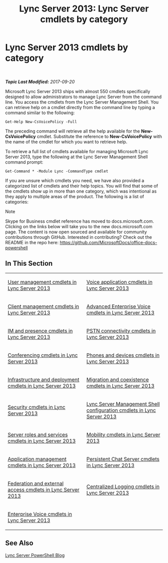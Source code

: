 ﻿---
title: 'Lync Server 2013: Lync Server cmdlets by category'
TOCTitle: Lync Server 2013 cmdlets by category
ms:assetid: 4ce274d7-b0ec-40b8-b85e-9a0613916ffb
ms:mtpsurl: https://technet.microsoft.com/en-us/library/Gg398306(v=OCS.15)
ms:contentKeyID: 48184106
ms.date: 09/20/2017
mtps_version: v=OCS.15
---

<div data-xmlns="http://www.w3.org/1999/xhtml">

<div class="topic" data-xmlns="http://www.w3.org/1999/xhtml" data-msxsl="urn:schemas-microsoft-com:xslt" data-cs="http://msdn.microsoft.com/en-us/">

<div data-asp="http://msdn2.microsoft.com/asp">

# Lync Server 2013 cmdlets by category

</div>

<div id="mainSection">

<div id="mainBody">

<span> </span>

_**Topic Last Modified:** 2017-09-20_

Microsoft Lync Server 2013 ships with almost 550 cmdlets specifically designed to allow administrators to manage Lync Server from the command line. You access the cmdlets from the Lync Server Management Shell. You can retrieve help on a cmdlet directly from the command line by typing a command similar to the following:

    Get-Help New-CsVoicePolicy -Full

The preceding command will retrieve all the help available for the **New-CsVoicePolicy** cmdlet. Substitute the reference to **New-CsVoicePolicy** with the name of the cmdlet for which you want to retrieve help.

To retrieve a full list of cmdlets available for managing Microsoft Lync Server 2013, type the following at the Lync Server Management Shell command prompt:

    Get-Command * -Module Lync -CommandType cmdlet

If you are unsure which cmdlets you need, we have also provided a categorized list of cmdlets and their help topics. You will find that some of the cmdlets show up in more than one category, which was intentional as they apply to multiple areas of the product. The following is a list of categories:

<div>


> [!NOTE]
> Skype for Business cmdlet reference has moved to docs.microsoft.com. Clicking on the links below will take you to the new docs.microsoft.com page. The content is now open sourced and available for community contributions through GitHub. Interested in contributing? Check out the README in the repo here: <A href="https://github.com/microsoftdocs/office-docs-powershell">https://github.com/MicrosoftDocs/office-docs-powershell</A>



</div>

<div>

## In This Section


<table>
<colgroup>
<col style="width: 50%" />
<col style="width: 50%" />
</colgroup>
<tbody>
<tr class="odd">
<td><p><a href="lync-server-2013-user-management-cmdlets.md">User management cmdlets in Lync Server 2013</a></p></td>
<td><p><a href="lync-server-2013-voice-application-cmdlets.md">Voice application cmdlets in Lync Server 2013</a></p></td>
</tr>
<tr class="even">
<td><p><a href="lync-server-2013-client-management-cmdlets.md">Client management cmdlets in Lync Server 2013</a></p></td>
<td><p><a href="lync-server-2013-advanced-enterprise-voice-cmdlets.md">Advanced Enterprise Voice cmdlets in Lync Server 2013</a></p></td>
</tr>
<tr class="odd">
<td><p><a href="lync-server-2013-im-and-presence-cmdlets.md">IM and presence cmdlets in Lync Server 2013</a></p></td>
<td><p><a href="lync-server-2013-pstn-connectivity-cmdlets.md">PSTN connectivity cmdlets in Lync Server 2013</a></p></td>
</tr>
<tr class="even">
<td><p><a href="lync-server-2013-conferencing-cmdlets.md">Conferencing cmdlets in Lync Server 2013</a></p></td>
<td><p><a href="lync-server-2013-phones-and-devices-cmdlets.md">Phones and devices cmdlets in Lync Server 2013</a></p></td>
</tr>
<tr class="odd">
<td><p><a href="lync-server-2013-infrastructure-and-deployment-cmdlets.md">Infrastructure and deployment cmdlets in Lync Server 2013</a></p></td>
<td><p><a href="lync-server-2013-migration-and-coexistence-cmdlets.md">Migration and coexistence cmdlets in Lync Server 2013</a></p></td>
</tr>
<tr class="even">
<td><p><a href="lync-server-2013-security-cmdlets.md">Security cmdlets in Lync Server 2013</a></p></td>
<td><p><a href="lync-server-2013-lync-server-management-shell-configuration-cmdlets.md">Lync Server Management Shell configuration cmdlets in Lync Server 2013</a></p></td>
</tr>
<tr class="odd">
<td><p><a href="lync-server-2013-server-roles-and-services-cmdlets.md">Server roles and services cmdlets in Lync Server 2013</a></p></td>
<td><p><a href="lync-server-2013-mobility-cmdlets.md">Mobility cmdlets in Lync Server 2013</a></p></td>
</tr>
<tr class="even">
<td><p><a href="lync-server-2013-application-management-cmdlets.md">Application management cmdlets in Lync Server 2013</a></p></td>
<td><p><a href="lync-server-2013-persistent-chat-server-cmdlets.md">Persistent Chat Server cmdlets in Lync Server 2013</a></p></td>
</tr>
<tr class="odd">
<td><p><a href="lync-server-2013-federation-and-external-access-cmdlets.md">Federation and external access cmdlets in Lync Server 2013</a></p></td>
<td><p><a href="lync-server-2013-centralized-logging-cmdlets.md">Centralized Logging cmdlets in Lync Server 2013</a></p></td>
</tr>
<tr class="even">
<td><p><a href="lync-server-2013-enterprise-voice-cmdlets.md">Enterprise Voice cmdlets in Lync Server 2013</a></p></td>
<td></td>
</tr>
</tbody>
</table>


</div>

<div>

## See Also


[Lync Server PowerShell Blog](https://go.microsoft.com/fwlink/p/?linkid=203150)  
  

</div>

</div>

<span> </span>

</div>

</div>

</div>

